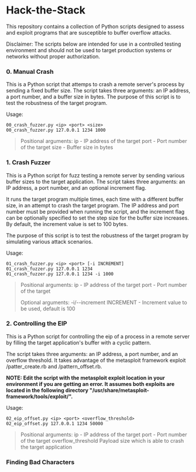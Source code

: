 # Hack-the-Stack
This repository contains a collection of Python scripts designed to assess and exploit programs that are susceptible to buffer overflow attacks.

Disclaimer: The scripts below are intended for use in a controlled testing environment and should not be used to target production systems or networks without proper authorization.

### 0. Manual Crash

This is a Python script that attemps to crash a remote server's process by sending a fixed buffer size. The script takes three arguments: an IP address, a port number, and a buffer size in bytes. The purpose of this script is to test the robustness of the target program.

Usage:

```
00_crash_fuzzer.py <ip> <port> <size>
00_crash_fuzzer.py 127.0.0.1 1234 1000
```

> Positional arguments:
> ip - IP address of the target
> port - Port number of the target
> size - Buffer size in bytes



### 1. Crash Fuzzer

This is a Python script for fuzz testing a remote server by sending various buffer sizes to the target application. The script takes three arguments: an IP address, a port number, and an optional increment flag. 

It runs the target program multiple times, each time with a different buffer size, in an attempt to crash the target
program. The IP address and port number must be provided when running the script, and the increment flag can be optionally specified to set the step size for the buffer size increases. By default, the increment value is set to 100 bytes. 

The purpose of this script is to test the robustness of the target program by simulating various attack scenarios. 

Usage:

```
01_crash_fuzzer.py <ip> <port> [-i INCREMENT]
01_crash_fuzzer.py 127.0.0.1 1234
01_crash_fuzzer.py 127.0.0.1 1234 -i 1000
```

> Positional arguments:
>   ip - IP address of the target
>   port - Port number of the target
>
> Optional arguments:
>   -i/--increment INCREMENT - Increment value to be used, default is 100



### 2. Controlling the EIP

This is a Python script for controlling the eip of a process in a remote server by filling the target application's buffer with a cyclic pattern. 

The script takes three arguments: an IP address, a port number, and an overflow threshold. It takes advantage of the metasploit framework exploit /patter_create.rb and /pattern_offset.rb. 

**NOTE: Edit the script with the metasploit exploit location in your environment if you are getting an error. It assumes both exploits are located in the following directory "/usr/share/metasploit-framework/tools/exploit/".**

Usage:

```
02_eip_offset.py <ip> <port> <overflow_threshold>
02_eip_offset.py 127.0.0.1 1234 50000
```

> Positional arguments:
>   ip - IP address of the target
>   port - Port number of the target
>   overflow_threshold  Payload size which is able to crash the target application



### Finding Bad Characters

